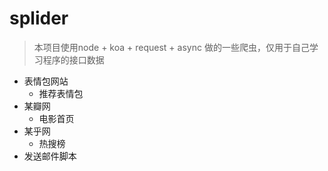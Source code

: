 # splider

>本项目使用node + koa + request + async 做的一些爬虫，仅用于自己学习程序的接口数据

- 表情包网站
  - 推荐表情包
- 某瓣网
  - 电影首页
- 某乎网
  - 热搜榜
- 发送邮件脚本